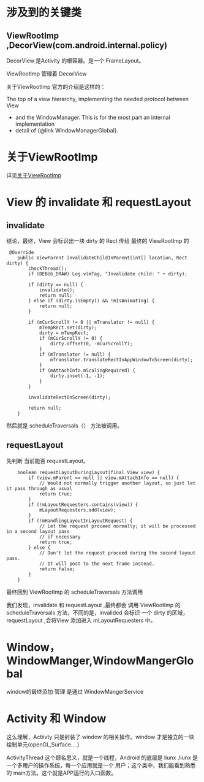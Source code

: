 
# 涉及到的关键类

## ViewRootImp ,DecorView(com.android.internal.policy)


DecorView 是Activity 的根容器。是一个 FrameLayout。

ViewRootImp 管理着 DecorView


关于ViewRootImp 官方的介绍是这样的：

 The top of a view hierarchy, implementing the needed protocol between View
 * and the WindowManager.  This is for the most part an internal implementation
 * detail of {@link WindowManagerGlobal}.


# 关于ViewRootImp

详见[关于ViewRootImp](./%E5%85%B3%E4%BA%8EViewRootImp.md)

# View 的 invalidate 和 requestLayout


## invalidate
结论，最终，View 会标识出一块 dirty 的 Rect 传给 最终的 ViewRootImp 的
```
 @Override
    public ViewParent invalidateChildInParent(int[] location, Rect dirty) {
        checkThread();
        if (DEBUG_DRAW) Log.v(mTag, "Invalidate child: " + dirty);

        if (dirty == null) {
            invalidate();
            return null;
        } else if (dirty.isEmpty() && !mIsAnimating) {
            return null;
        }

        if (mCurScrollY != 0 || mTranslator != null) {
            mTempRect.set(dirty);
            dirty = mTempRect;
            if (mCurScrollY != 0) {
                dirty.offset(0, -mCurScrollY);
            }
            if (mTranslator != null) {
                mTranslator.translateRectInAppWindowToScreen(dirty);
            }
            if (mAttachInfo.mScalingRequired) {
                dirty.inset(-1, -1);
            }
        }

        invalidateRectOnScreen(dirty);

        return null;
    }
```

然后就是 scheduleTraversals（） 方法被调用。


##  requestLayout 


先判断 当前能否 requestLayout。

```
    boolean requestLayoutDuringLayout(final View view) {
        if (view.mParent == null || view.mAttachInfo == null) {
            // Would not normally trigger another layout, so just let it pass through as usual
            return true;
        }
        if (!mLayoutRequesters.contains(view)) {
            mLayoutRequesters.add(view);
        }
        if (!mHandlingLayoutInLayoutRequest) {
            // Let the request proceed normally; it will be processed in a second layout pass
            // if necessary
            return true;
        } else {
            // Don't let the request proceed during the second layout pass.
            // It will post to the next frame instead.
            return false;
        }
    }
```

最终回到 ViewRootImp 的  scheduleTraversals 方法调用


我们发现，invalidate 和 requestLayout ,最终都会 调用 ViewRootImp 的 scheduleTraversals 方法，不同的是，invalided 会标识 一个 dirty 的区域，requestLayout ,会将View 添加进入 mLayoutRequesters 中。






# Window，WindowManger,WindowMangerGlobal


window的最终添加 管理 是通过 WindowMangerService




# Activity 和 Window


这么理解，Actiivty 只是封装了 window 的相关操作。window 才是独立的一块 绘制单元(openGL,Surface....)



ActivityThread  这个顾名思义，就是一个线程，Android 的底层是 liunx ,liunx 是一个多用户的操作系统，每一个应用就是一个 用户；这个类中，我们能看到熟悉的 main方法。这个就是APP运行的入口函数。



